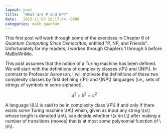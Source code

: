 ```yaml
---
layout: post
title:  "What are P and NP?"
date:   2015-11-03 20:17:44 -0800
categories: math quantum
---
```


<head>
    <script type="text/javascript"
            src="http://cdn.mathjax.org/mathjax/latest/MathJax.js?config=TeX-AMS-MML_HTMLorMML">
    </script>
</head>

This first post will work through some of the exercises in Chapter 6 of
*Quantum Computing Since Democritus*, entitled "P, NP, and Friends".
Unfortunately for my readers, I worked through Chapters 1 through 5 before
MaBloWriMo.

This post assumes that the notion of a Turing machine has been defined. We will
start with the definitions of complexity classes \\(P\\) and \\(NP\\). In
contrast to Professor Aaronson, I will motivate the definitions of these two
complexity classes by first defining \\(P\\) and \\(NP\\) languages (i.e., sets
of strings of symbols in some alphabet).

$$a^2 + b^2 = c^2$$

A language \\(L\\) is said to be in complexity class \\(P\\) if and only if there
exists some Turing machine \\(A\\) which, given as input any string \\(x\\)
whose length is denoted \\(n\\), can decide whether \\(x \in L\\) after making
a number of transitions (moves) that is at most some polynomial function of
\\(n\\).
